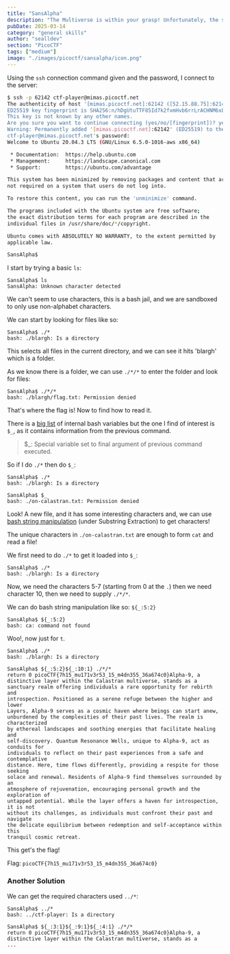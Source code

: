 ```yaml
---
title: "SansAlpha"
description: "The Multiverse is within your grasp! Unfortunately, the server that contains the secrets of the multiverse is in a universe where keyboards only have numbers and (most) symbols.\n`ssh -p PORT ctf-player@mimas.picoctf.net` Use password: `83dcefb7`\n\nHint: Where can you get some letters?"
pubDate: 2025-03-14
category: "general skills"
author: "sealldev"
section: "PicoCTF"
tags: ["medium"]
image: "./images/picoctf/sansalpha/icon.png"
---
```


Using the `ssh` connection command given and the password, I connect to the server:
```bash
$ ssh -p 62142 ctf-player@mimas.picoctf.net
The authenticity of host '[mimas.picoctf.net]:62142 ([52.15.88.75]:62142)' can't be established.
ED25519 key fingerprint is SHA256:n/hDgUtuTTF85Id7k2fxmHvb6rrLrACHNM6xLZ46AqQ.
This key is not known by any other names.
Are you sure you want to continue connecting (yes/no/[fingerprint])? yes
Warning: Permanently added '[mimas.picoctf.net]:62142' (ED25519) to the list of known hosts.
ctf-player@mimas.picoctf.net's password:
Welcome to Ubuntu 20.04.3 LTS (GNU/Linux 6.5.0-1016-aws x86_64)

 * Documentation:  https://help.ubuntu.com
 * Management:     https://landscape.canonical.com
 * Support:        https://ubuntu.com/advantage

This system has been minimized by removing packages and content that are
not required on a system that users do not log into.

To restore this content, you can run the 'unminimize' command.

The programs included with the Ubuntu system are free software;
the exact distribution terms for each program are described in the
individual files in /usr/share/doc/*/copyright.

Ubuntu comes with ABSOLUTELY NO WARRANTY, to the extent permitted by
applicable law.

SansAlpha$
```

I start by trying a basic `ls`:
```
SansAlpha$ ls
SansAlpha: Unknown character detected
```

We can't seem to use characters, this is a bash jail, and we are sandboxed to only use non-alphabet characters.

We can start by looking for files like so:
```
SansAlpha$ ./*
bash: ./blargh: Is a directory
```

This selects all files in the current directory, and we can see it hits 'blargh' which is a folder.

As we know there is a folder, we can use `./*/*` to enter the folder and look for files:
```
SansAlpha$ ./*/*
bash: ./blargh/flag.txt: Permission denied
```

That's where the flag is! Now to find how to read it.

There is a [big list](https://tldp.org/LDP/abs/html/internalvariables.html) of internal bash variables but the one I find of interest is `$_`, as it contains information from the previous command.
> $_: Special variable set to final argument of previous command executed.

So if I do `./*` then do `$_`:
```
SansAlpha$ ./*
bash: ./blargh: Is a directory

SansAlpha$ $_
bash: ./on-calastran.txt: Permission denied
```

Look! A new file, and it has some interesting characters and, we can use [bash string manipulation](https://tldp.org/LDP/abs/html/string-manipulation.html) (under Substring Extraction) to get characters!

The unique characters in `./on-calastran.txt` are enough to form `cat` and read a file!

We first need to do `./*` to get it loaded into `$_`:
```
SansAlpha$ ./*
bash: ./blargh: Is a directory
```

Now, we need the characters 5-7 (starting from 0 at the `.`) then we need character 10, then we need to supply `./*/*`.

We can do bash string manipulation like so:
`${_:5:2}`

```
SansAlpha$ ${_:5:2}
bash: ca: command not found
```

Woo!, now just for `t`.
```
SansAlpha$ ./*
bash: ./blargh: Is a directory

SansAlpha$ ${_:5:2}${_:10:1} ./*/*
return 0 picoCTF{7h15_mu171v3r53_15_m4dn355_36a674c0}Alpha-9, a distinctive layer within the Calastran multiverse, stands as a
sanctuary realm offering individuals a rare opportunity for rebirth and
introspection. Positioned as a serene refuge between the higher and lower
Layers, Alpha-9 serves as a cosmic haven where beings can start anew,
unburdened by the complexities of their past lives. The realm is characterized
by ethereal landscapes and soothing energies that facilitate healing and
self-discovery. Quantum Resonance Wells, unique to Alpha-9, act as conduits for
individuals to reflect on their past experiences from a safe and contemplative
distance. Here, time flows differently, providing a respite for those seeking
solace and renewal. Residents of Alpha-9 find themselves surrounded by an
atmosphere of rejuvenation, encouraging personal growth and the exploration of
untapped potential. While the layer offers a haven for introspection, it is not
without its challenges, as individuals must confront their past and navigate
the delicate equilibrium between redemption and self-acceptance within this
tranquil cosmic retreat.
```

This get's the flag!

Flag: `picoCTF{7h15_mu171v3r53_15_m4dn355_36a674c0}`

### Another Solution
We can get the required characters used `../*`:
```
SansAlpha$ ../*
bash: ../ctf-player: Is a directory

SansAlpha$ ${_:3:1}${_:9:1}${_:4:1} ./*/*
return 0 picoCTF{7h15_mu171v3r53_15_m4dn355_36a674c0}Alpha-9, a distinctive layer within the Calastran multiverse, stands as a
...
```

